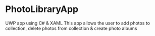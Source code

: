 # PhotoLibraryApp
UWP app using C# &amp; XAML
This app allows the user to add photos to collection, delete photos from collection & create photo albums
